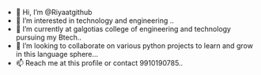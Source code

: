 - 👋 Hi, I’m @Riyaatgithub
- 👀 I’m interested in technology and engineering ..
- 🌱 I’m currently at galgotias college of engineering and technology pursuing my Btech..
- 💞️ I’m looking to collaborate on various python projects to learn and grow in this language sphere...
- 📫 Reach me at this profile or contact 9910190785..

<!---
Riyaatgithub/Riyaatgithub is a ✨ special ✨ repository because its `README.md` (this file) appears on your GitHub profile.
You can click the Preview link to take a look at your changes.
--->
